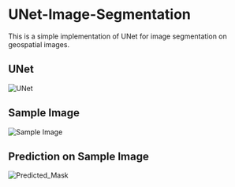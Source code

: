 # UNet-Image-Segmentation
This is a simple implementation of UNet for image segmentation on geospatial images. 

## UNet
![UNet](https://github.com/andrejw27/UNet-Image-Segmentation/blob/main/img/unet_img.png)

## Sample Image 
![Sample Image](https://github.com/andrejw27/UNet-Image-Segmentation/blob/main/img/geo_img_1.PNG)

## Prediction on Sample Image
![Predicted_Mask](https://github.com/andrejw27/UNet-Image-Segmentation/blob/main/img/geo_img_1_pred.PNG)
